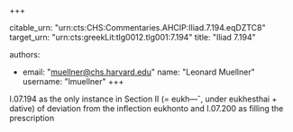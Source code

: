 +++


citable_urn: "urn:cts:CHS:Commentaries.AHCIP:Iliad.7.194.eqDZTC8"
target_urn: "urn:cts:greekLit:tlg0012.tlg001:7.194"
title: "Iliad 7.194"

authors:
- email: "muellner@chs.harvard.edu"
  name: "Leonard Muellner"
  username: "lmuellner"
+++

<p>I.07.194 as the only instance in Section II (= eukh—˘, under eukhesthai + dative) of deviation from the inflection eukhonto and I.07.200 as filling the prescription</p>
